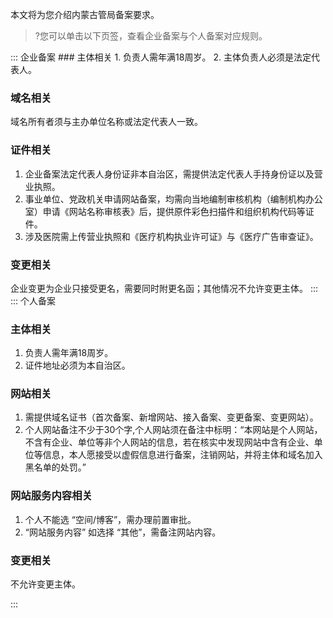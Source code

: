 本文将为您介绍内蒙古管局备案要求。
>?您可以单击以下页签，查看企业备案与个人备案对应规则。

<dx-tabs>
::: 企业备案
### 主体相关
1. 负责人需年满18周岁。
2. 主体负责人必须是法定代表人。

### 域名相关
域名所有者须与主办单位名称或法定代表人一致。

### 证件相关
1. 企业备案法定代表人身份证非本自治区，需提供法定代表人手持身份证以及营业执照。
2. 事业单位、党政机关申请网站备案，均需向当地编制审核机构（编制机构办公室）申请《网站名称审核表》后，提供原件彩色扫描件和组织机构代码等证件。
3. 涉及医院需上传营业执照和《医疗机构执业许可证》与《医疗广告审查证》。

### 变更相关
企业变更为企业只接受更名，需要同时附更名函；其他情况不允许变更主体。
:::
::: 个人备案
### 主体相关
1. 负责人需年满18周岁。
2. 证件地址必须为本自治区。

### 网站相关
1. 需提供域名证书（首次备案、新增网站、接入备案、变更备案、变更网站）。
2. 个人网站备注不少于30个字,个人网站须在备注中标明：“本网站是个人网站，不含有企业、单位等非个人网站的信息，若在核实中发现网站中含有企业、单位等信息，本人愿接受以虚假信息进行备案，注销网站，并将主体和域名加入黑名单的处罚。”

### 网站服务内容相关
1. 个人不能选 “空间/博客”，需办理前置审批。
2. “网站服务内容” 如选择 “其他”，需备注网站内容。

### 变更相关
不允许变更主体。

:::
</dx-tabs>

